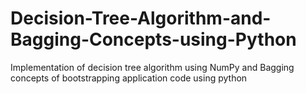 # Decision-Tree-Algorithm-and-Bagging-Concepts-using-Python
Implementation of decision tree algorithm using NumPy and Bagging concepts of bootstrapping application code using python
